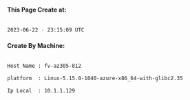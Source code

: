 
   
#### This Page Create at:

```bash

2023-06-22 - 23:15:09 UTC

```

#### Create By Machine:

```bash

Host Name : fv-az305-812

platform  : Linux-5.15.0-1040-azure-x86_64-with-glibc2.35

Ip Local  : 10.1.1.129

```

